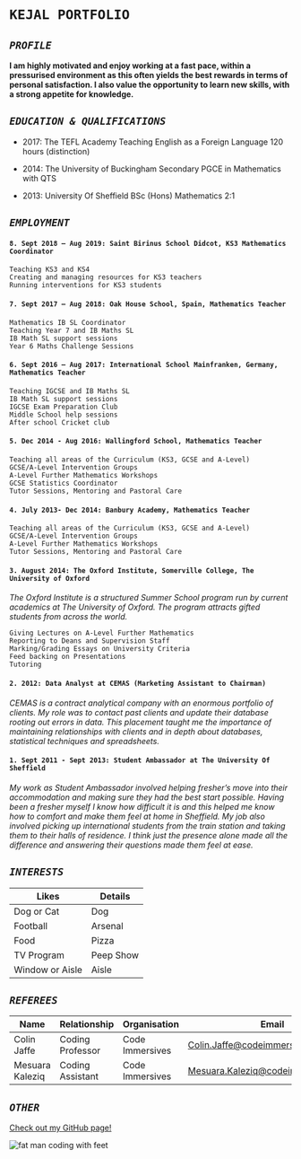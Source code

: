 # `KEJAL PORTFOLIO`

## ___*`PROFILE`*___

**I am highly motivated and enjoy working at a fast pace, within a pressurised environment as this often yields the best rewards in terms of personal satisfaction. I also value the opportunity to learn new skills, with a strong appetite for knowledge.**

## ___*`EDUCATION & QUALIFICATIONS`*___ 

* 2017: The TEFL Academy
Teaching English as a Foreign Language 120 hours (distinction)

* 2014: The University of Buckingham
Secondary PGCE in Mathematics with QTS

* 2013: University Of Sheffield
BSc (Hons) Mathematics 2:1

## ___*`EMPLOYMENT`*___ 

#### `8. Sept 2018 – Aug 2019: Saint Birinus School Didcot, KS3 Mathematics Coordinator`

    Teaching KS3 and KS4 
    Creating and managing resources for KS3 teachers
    Running interventions for KS3 students 

#### `7. Sept 2017 – Aug 2018: Oak House School, Spain, Mathematics Teacher` 

    Mathematics IB SL Coordinator 
    Teaching Year 7 and IB Maths SL
    IB Math SL support sessions
    Year 6 Maths Challenge Sessions

#### `6. Sept 2016 – Aug 2017: International School Mainfranken, Germany, Mathematics Teacher` 

    Teaching IGCSE and IB Maths SL
    IB Math SL support sessions
    IGCSE Exam Preparation Club
    Middle School help sessions
    After school Cricket club 

#### `5. Dec 2014 - Aug 2016: Wallingford School, Mathematics Teacher`

    Teaching all areas of the Curriculum (KS3, GCSE and A-Level)
    GCSE/A-Level Intervention Groups
    A-Level Further Mathematics Workshops
    GCSE Statistics Coordinator 
    Tutor Sessions, Mentoring and Pastoral Care


#### `4. July 2013- Dec 2014: Banbury Academy, Mathematics Teacher` 

    Teaching all areas of the Curriculum (KS3, GCSE and A-Level)
    GCSE/A-Level Intervention Groups
    A-Level Further Mathematics Workshops
    Tutor Sessions, Mentoring and Pastoral Care

#### `3. August 2014: The Oxford Institute, Somerville College, The University of Oxford`

*The Oxford Institute is a structured Summer School program run by current academics at The University of Oxford. The program attracts gifted students from across the world.*

    Giving Lectures on A-Level Further Mathematics
    Reporting to Deans and Supervision Staff
    Marking/Grading Essays on University Criteria
    Feed backing on Presentations
    Tutoring

#### `2. 2012: Data Analyst at CEMAS (Marketing Assistant to Chairman)`

*CEMAS is a contract analytical company with an enormous portfolio of clients. My role was to contact past clients and update their database rooting out errors in data. This placement taught me the importance of maintaining relationships with clients and in depth about databases, statistical techniques and spreadsheets.*

#### `1. Sept 2011 - Sept 2013: Student Ambassador at The University Of Sheffield`

*My work as Student Ambassador involved helping fresher’s move into their accommodation and making sure they had the best start possible. Having been a fresher myself I know how difficult it is and this helped me know how to comfort and make them feel at home in Sheffield. My job also involved picking up international students from the train station and taking them to their halls of residence. I think just the presence alone made all the difference and answering their questions made them feel at ease.*

## ___*`INTERESTS`*___

    
| Likes | Details      
| - | -
| Dog or Cat | Dog
| Football  | Arsenal 
| Food      | Pizza     
| TV Program | Peep Show
| Window or Aisle | Aisle



## ___*`REFEREES`*___


| Name | Relationship | Organisation | Email  
| -| - | - | - |
| Colin Jaffe | Coding Professor | Code Immersives | Colin.Jaffe@codeimmersives.com
| Mesuara Kaleziq  | Coding Assistant | Code Immersives | Mesuara.Kaleziq@codeimmersives.com


## ___*`OTHER`*___

[Check out my GitHub page!](https://github.com/kstrikesbak/)

![fat man coding with feet](https://media.giphy.com/media/QHE5gWI0QjqF2/giphy.gif "fat man coding with feet")


